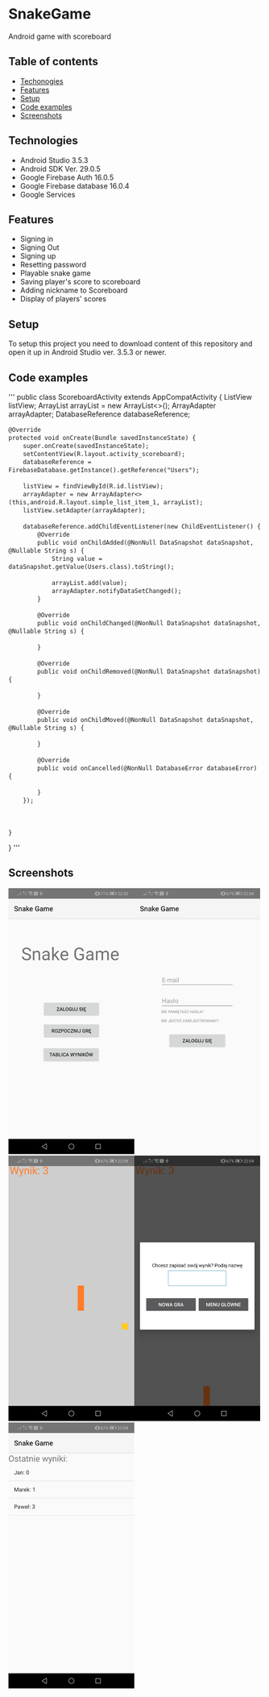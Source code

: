 # SnakeGame
Android game with scoreboard

## Table of contents

* [Techonogies](#Technologies)
* [Features](#Features)
* [Setup](#Setup)
* [Code examples](#Code-examples)
* [Screenshots](#Screenshots)


## Technologies

* Android Studio 3.5.3
* Android SDK Ver. 29.0.5
* Google Firebase Auth 16.0.5
* Google Firebase database 16.0.4
* Google Services

## Features

* Signing in
* Signing Out
* Signing up
* Resetting password
* Playable snake game 
* Saving player's score to scoreboard
* Adding nickname to Scoreboard
* Display of players' scores

## Setup
To setup this project you need to download content of this repository and open it up in Android Studio ver. 3.5.3 or newer.

## Code examples

'''
public class ScoreboardActivity extends AppCompatActivity {
    ListView listView;
    ArrayList<String> arrayList = new ArrayList<>();
    ArrayAdapter<String> arrayAdapter;
    DatabaseReference databaseReference;

    @Override
    protected void onCreate(Bundle savedInstanceState) {
        super.onCreate(savedInstanceState);
        setContentView(R.layout.activity_scoreboard);
        databaseReference = FirebaseDatabase.getInstance().getReference("Users");

        listView = findViewById(R.id.listView);
        arrayAdapter = new ArrayAdapter<>(this,android.R.layout.simple_list_item_1, arrayList);
        listView.setAdapter(arrayAdapter);

        databaseReference.addChildEventListener(new ChildEventListener() {
            @Override
            public void onChildAdded(@NonNull DataSnapshot dataSnapshot, @Nullable String s) {
                String value = dataSnapshot.getValue(Users.class).toString();

                arrayList.add(value);
                arrayAdapter.notifyDataSetChanged();
            }

            @Override
            public void onChildChanged(@NonNull DataSnapshot dataSnapshot, @Nullable String s) {

            }

            @Override
            public void onChildRemoved(@NonNull DataSnapshot dataSnapshot) {

            }

            @Override
            public void onChildMoved(@NonNull DataSnapshot dataSnapshot, @Nullable String s) {

            }

            @Override
            public void onCancelled(@NonNull DatabaseError databaseError) {

            }
        });



    }
}
'''

## Screenshots
<img src ="/Screenshots/MenuSignedOut.jpg" width="250px"><img src ="/Screenshots/SignIn.jpg" width="250px">
<img src ="/Screenshots/Game.jpg" width="250px"><img src ="/Screenshots/NewGameAlert.jpg" width="250px">
<img src ="/Screenshots/Scoreboard.jpg" width="250px">
